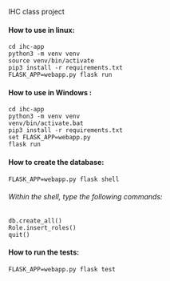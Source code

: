 IHC class project

#### How to use in linux:
```
cd ihc-app
python3 -m venv venv
source venv/bin/activate
pip3 install -r requirements.txt
FLASK_APP=webapp.py flask run
```
#### How to use in Windows :
```
cd ihc-app
python3 -m venv venv
venv/bin/activate.bat
pip3 install -r requirements.txt
set FLASK_APP=webapp.py
flask run
```
#### How to create the database:
```
FLASK_APP=webapp.py flask shell
```
###### Within the shell, type the following commands:
```
db.create_all()
Role.insert_roles()
quit()
```
#### How to run the tests:
```
FLASK_APP=webapp.py flask test
```
